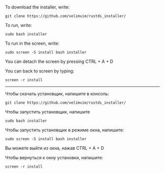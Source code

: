 To download the installer, write:

```git clone https://github.com/velimvim/rustds_installer/```

To run, write:

```sudo bash installer```

To run in the screen, write:

```sudo screen -S install bash installer```

You can detach the screen by pressing CTRL + A + D

You can back to screen by typing:

```screen -r install```
______________________________________________________________________________________
Чтобы скачать установщик, напишите в консоль:

```git clone https://github.com/velimvim/rustds_installer/```

Чтобы запустить установщик, напишите

```sudo bash installer```

Чтобы запустить установщик в режиме окна, напишите:

```sudo screen -S install bash installer```

Вы можете выйти из окна, нажав CTRL + A + D

Чтобы вернуться к окну установки, напишите:

```screen -r install```
